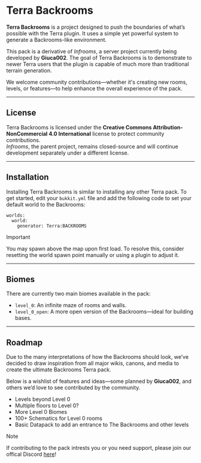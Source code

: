# Terra Backrooms

**Terra Backrooms** is a project designed to push the boundaries of what’s possible with the Terra plugin. It uses a simple yet powerful system to generate a Backrooms-like environment.

This pack is a derivative of *Infrooms*, a server project currently being developed by **Giuca002**. The goal of Terra Backrooms is to demonstrate to newer Terra users that the plugin is capable of much more than traditional terrain generation.

We welcome community contributions—whether it's creating new rooms, levels, or features—to help enhance the overall experience of the pack.

---

## License

Terra Backrooms is licensed under the **Creative Commons Attribution-NonCommercial 4.0 International** license to protect community contributions.  
*Infrooms*, the parent project, remains closed-source and will continue development separately under a different license.

---

## Installation

Installing Terra Backrooms is similar to installing any other Terra pack. To get started, edit your `bukkit.yml` file and add the following code to set your default world to the Backrooms:

```
worlds:
  world:
    generator: Terra:BACKROOMS
```

> [!IMPORTANT] 
> You may spawn above the map upon first load. To resolve this, consider resetting the world spawn point manually or using a plugin to adjust it.

---

## Biomes

There are currently two main biomes available in the pack:

- `level_0`: An infinite maze of rooms and walls.
- `level_0_open`: A more open version of the Backrooms—ideal for building bases.

---

## Roadmap
Due to the many interpretations of how the Backrooms should look, we’ve decided to draw inspiration from all major wikis, canons, and media to create the ultimate Backrooms Terra pack. 

Below is a wishlist of features and ideas—some planned by **Giuca002**, and others we’d love to see contributed by the community.

- Levels beyond Level 0
- Multiple floors to Level 0?
- More Level 0 Biomes
- 100+ Schematics for Level 0 rooms
- Basic Datapack to add an entrance to The Backrooms and other levels

> [!NOTE]
> If contributing to the pack intrests you or you need support, please join our offical Discord [here](https://discord.gg/Uaxy2gxaYQ)!
